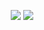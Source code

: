 <!--<p align="center">
   <img src="https://www.gnu.org/graphics/fs-gang.png" width="">
   <br/><br/>
</p>-->
<p align="center">
   <img src="https://github-readme-stats.sera5-dev.vercel.app/api?username=rssrrr&hide=stars&show_icons=true&count_private=true&include_all_commits=true&title_color=000000&icon_color=000000&hide_border=true" width="">
   <img src="https://github-readme-stats.sera5-dev.vercel.app/api/top-langs/?username=rssrrr&hide_border=true&layout=compact&title_color=000000" width="">
</p>
<!--
### Hi there 👋
**rssrrr/rssrrr** is a ✨ _special_ ✨ repository because its `README.md` (this file) appears on your GitHub profile.

Here are some ideas to get you started:

- 🔭 I’m currently working on ...
- 🌱 I’m currently learning ...
- 👯 I’m looking to collaborate on ...
- 🤔 I’m looking for help with ...
- 💬 Ask me about ...
- 📫 How to reach me: ...
- 😄 Pronouns: ...
- ⚡ Fun fact: ...
-->
